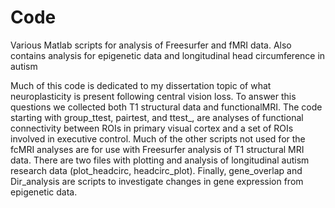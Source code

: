 # Code
Various Matlab scripts for analysis of Freesurfer and fMRI data. Also contains analysis for epigenetic data and longitudinal head circumference in autism

Much of this code is dedicated to my dissertation topic of what neuroplasticity is present following central vision loss. To answer this questions we collected both T1 structural data and functionalMRI. The code starting with group_ttest, pairtest, and ttest_,  are analyses of functional connectivity between ROIs in primary visual cortex and a set of ROIs involved in executive control. Much of the other scripts not used for the fcMRI analyses are for use with Freesurfer analysis of T1 structural MRI data. There are two files with plotting and analysis of longitudinal autism research data (plot_headcirc, headcirc_plot). Finally, gene_overlap and Dir_analysis are scripts to investigate changes in gene expression from epigenetic data. 


